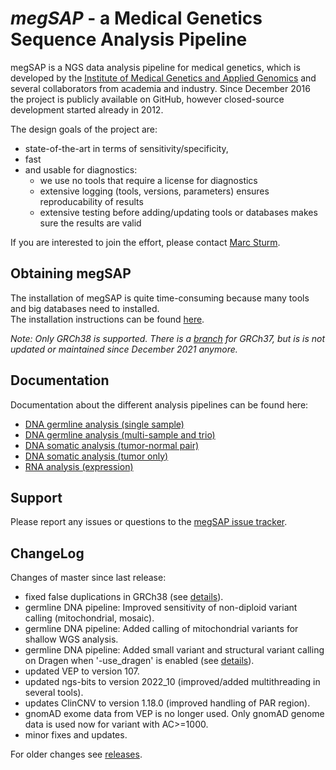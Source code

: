# *megSAP* - a Medical Genetics Sequence Analysis Pipeline

megSAP is a NGS data analysis pipeline for medical genetics, which is developed by the [Institute of Medical Genetics and Applied Genomics](http://www.uni-tuebingen.de/Klinische_Genetik/start.html) and several collaborators from academia and industry. Since December 2016 the project is publicly available on GitHub, however closed-source development started already in 2012.  

The design goals of the project are:

 * state-of-the-art in terms of sensitivity/specificity,
 * fast
 * and usable for diagnostics:
 	* we use no tools that require a license for diagnostics
    * extensive logging (tools, versions, parameters) ensures reproducability of results
	* extensive testing before adding/updating tools or databases makes sure the results are valid

If you are interested to join the effort, please contact [Marc Sturm](https://github.com/marc-sturm).

## Obtaining megSAP

The installation of megSAP is quite time-consuming because many tools and big databases need to installed.  
The installation instructions can be found [here](doc/install_unix.md).

*Note: Only GRCh38 is supported. There is a [branch](https://github.com/imgag/megSAP/tree/GRCh37) for GRCh37, but is is not updated or maintained since December 2021 anymore.*

## Documentation

Documentation about the different analysis pipelines can be found here:

* [DNA germline analysis (single sample)](doc/dna_single_sample.md)
* [DNA germline analysis (multi-sample and trio)](doc/dna_multi_sample.md)
* [DNA somatic analysis (tumor-normal pair)](doc/dna_tumor-normal_pair.md)
* [DNA somatic analysis (tumor only)](doc/dna_tumor_only.md)
* [RNA analysis (expression)](doc/rna_expression.md)


## Support

Please report any issues or questions to the [megSAP issue 
tracker](https://github.com/imgag/megSAP/issues).


## ChangeLog

Changes of master since last release:

* fixed false duplications in GRCh38 (see [details](https://github.com/imgag/megSAP/blob/master/doc/internal/grch38_false_duplications.md)).
* germline DNA pipeline: Improved sensitivity of non-diploid variant calling (mitochondrial, mosaic).
* germline DNA pipeline: Added calling of mitochondrial variants for shallow WGS analysis.
* germline DNA pipeline: Added small variant and structural variant calling on Dragen when '-use_dragen' is enabled (see [details](https://github.com/imgag/megSAP/blob/master/doc/internal/vc_with_dragen.md)).
* updated VEP to version 107.
* updated ngs-bits to version 2022_10 (improved/added multithreading in several tools).
* updates ClinCNV to version 1.18.0 (improved handling of PAR region).
* gnomAD exome data from VEP is no longer used. Only gnomAD genome data is used now for variant with AC>=1000.
* minor fixes and updates.

For older changes see [releases](https://github.com/imgag/megSAP/releases).
